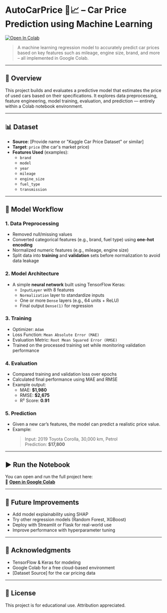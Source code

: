 # AutoCarPrice 🚗📈 – Car Price Prediction using Machine Learning

[![Open In Colab](https://colab.research.google.com/assets/colab-badge.svg)](https://colab.research.google.com/drive/1_06FCpGN90Gy01mwZMqcepXzJsKDLWs6#scrollTo=QOEuivPuCH_3)

> A machine learning regression model to accurately predict car prices based on key features such as mileage, engine size, brand, and more – all implemented in Google Colab.

---

## 📌 Overview

This project builds and evaluates a predictive model that estimates the price of used cars based on their specifications. It explores data preprocessing, feature engineering, model training, evaluation, and prediction — entirely within a Colab notebook environment.

---

## 📊 Dataset

- **Source**: [Provide name or "Kaggle Car Price Dataset" or similar]
- **Target**: `price` (the car's market price)
- **Features Used** (examples):
  - `brand`
  - `model`
  - `year`
  - `mileage`
  - `engine_size`
  - `fuel_type`
  - `transmission`

---

## 🔁 Model Workflow

### 1. **Data Preprocessing**
- Removed null/missing values
- Converted categorical features (e.g., brand, fuel type) using **one-hot encoding**
- Normalized numeric features (e.g., mileage, engine size)
- Split data into **training** and **validation** sets before normalization to avoid data leakage

### 2. **Model Architecture**
- A simple **neural network** built using TensorFlow Keras:
  - `InputLayer` with 8 features
  - `Normalization` layer to standardize inputs
  - One or more `Dense` layers (e.g., 64 units + ReLU)
  - Final output `Dense(1)` for regression

### 3. **Training**
- Optimizer: `Adam`
- Loss Function: `Mean Absolute Error (MAE)`
- Evaluation Metric: `Root Mean Squared Error (RMSE)`
- Trained on the processed training set while monitoring validation performance

### 4. **Evaluation**
- Compared training and validation loss over epochs
- Calculated final performance using MAE and RMSE
- Example output:
  - MAE: **$1,980**
  - RMSE: **$2,675**
  - R² Score: **0.91**

### 5. **Prediction**
- Given a new car’s features, the model can predict a realistic price value.
- Example:  
  > Input: 2019 Toyota Corolla, 30,000 km, Petrol  
  > Prediction: **$17,800**

---

## ▶️ Run the Notebook

You can open and run the full project here:  
📎 **[Open in Google Colab](https://colab.research.google.com/drive/1_06FCpGN90Gy01mwZMqcepXzJsKDLWs6#scrollTo=QOEuivPuCH_3)**

---

## 🔮 Future Improvements

- Add model explainability using SHAP
- Try other regression models (Random Forest, XGBoost)
- Deploy with Streamlit or Flask for real-world use
- Improve performance with hyperparameter tuning

---

## 🙌 Acknowledgments

- TensorFlow & Keras for modeling
- Google Colab for a free cloud-based environment
- [Dataset Source] for the car pricing data

---

## 📄 License

This project is for educational use. Attribution appreciated.
